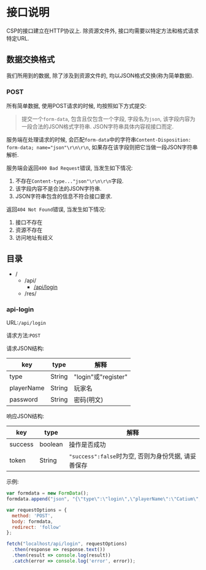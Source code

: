 # 接口说明

CSP的接口建立在HTTP协议上. 除资源文件外, 接口均需要以特定方法和格式请求特定URL.

## 数据交换格式

我们所用到的数据, 除了涉及到资源文件的, 均以JSON格式交换(称为简单数据).

### POST

所有简单数据, 使用POST请求的时候, 均按照如下方式提交:

> 提交一个`form-data`, 包含且仅包含一个字段, 字段名为`json`, 该字段内容为一段合法的JSON格式字符串.
> JSON字符串具体内容视接口而定.

服务端在处理请求的时候, 会匹配`form-data`中的字符串`Content-Disposition: form-data; name="json"\r\n\r\n`,
如果存在该字段则把它当做一段JSON字符串解析.

服务端会返回`400 Bad Request`错误, 当发生如下情况:

1. 不存在`Content-type..."json"\r\n\r\n`字段.
2. 该字段内容不是合法的JSON字符串.
3. JSON字符串包含的信息不符合接口要求.

返回`404 Not Found`错误, 当发生如下情况:

1. 接口不存在
2. 资源不存在
3. 访问地址有歧义

## 目录

+ /
    + /api/
        + [/api/login](#api-login)
    + /res/



### api-login

URL:`/api/login`

请求方法:`POST`

请求JSON结构:

| key        | type   | 解释                 |
|------------|--------|--------------------|
| type       | String | "login"或"register" |
| playerName | String | 玩家名                |
| password   | String | 密码(明文)             |

响应JSON结构:

| key     | type    | 解释                                   |
|---------|---------|--------------------------------------|
| success | boolean | 操作是否成功                               |
| token   | String  | `"success":false`时为空, 否则为身份凭据, 请妥善保存 |

示例:  
```javascript
var formdata = new FormData();
formdata.append("json", "{\"type\":\"login\",\"playerName\":\"Catium\",\"password\":\"abc\"}");

var requestOptions = {
  method: 'POST',
  body: formdata,
  redirect: 'follow'
};

fetch("localhost/api/login", requestOptions)
  .then(response => response.text())
  .then(result => console.log(result))
  .catch(error => console.log('error', error));
```
